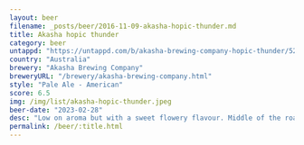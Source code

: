 ```yaml
---
layout: beer
filename: _posts/beer/2016-11-09-akasha-hopic-thunder.md
title: Akasha hopic thunder
category: beer
untappd: "https://untappd.com/b/akasha-brewing-company-hopic-thunder/5210700"
country: "Australia"
brewery: "Akasha Brewing Company"
breweryURL: "/brewery/akasha-brewing-company.html"
style: "Pale Ale - American"
score: 6.5
img: /img/list/akasha-hopic-thunder.jpeg
beer-date: "2023-02-28"
desc: "Low on aroma but with a sweet flowery flavour. Middle of the road not really sitting on the refreshing or flavourful side"
permalink: /beer/:title.html
---
```

